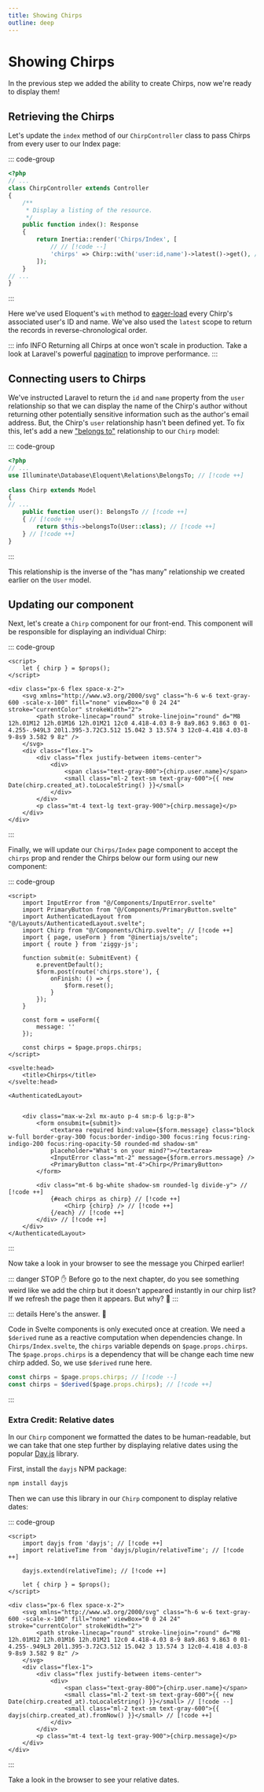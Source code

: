 ```yaml
---
title: Showing Chirps
outline: deep
---
```


# Showing Chirps

In the previous step we added the ability to create Chirps, now we're ready to display them!

## Retrieving the Chirps

Let's update the `index` method of our `ChirpController` class to pass Chirps from every user to our Index page:

::: code-group
```php [app/Http/Controllers/ChirpController.php]
<?php
// ...
class ChirpController extends Controller
{
    /**
     * Display a listing of the resource.
     */
    public function index(): Response
    {
        return Inertia::render('Chirps/Index', [
            // // [!code --]
            'chirps' => Chirp::with('user:id,name')->latest()->get(), // [!code ++]
        ]);
    }
// ...
}
```
:::

Here we've used Eloquent's `with` method to [eager-load](https://laravel.com/docs/eloquent-relationships#eager-loading) every Chirp's associated user's ID and name. We've also used the `latest` scope to return the records in reverse-chronological order.

::: info INFO
Returning all Chirps at once won't scale in production. Take a look at Laravel's powerful [pagination](https://laravel.com/docs/pagination) to improve performance.
:::

## Connecting users to Chirps

We've instructed Laravel to return the `id` and `name` property from the `user` relationship so that we can display the name of the Chirp's author without returning other potentially sensitive information such as the author's email address. But, the Chirp's `user` relationship hasn't been defined yet. To fix this, let's add a new ["belongs to"](https://laravel.com/docs/eloquent-relationships#one-to-many-inverse) relationship to our `Chirp` model:

::: code-group
```php [app/Models/Chirp.php]
<?php
// ...
use Illuminate\Database\Eloquent\Relations\BelongsTo; // [!code ++]
 
class Chirp extends Model
{
// ...
    public function user(): BelongsTo // [!code ++]
    { // [!code ++]
        return $this->belongsTo(User::class); // [!code ++]
    } // [!code ++]
}
```
:::

This relationship is the inverse of the "has many" relationship we created earlier on the `User` model.

## Updating our component

Next, let's create a `Chirp` component for our front-end. This component will be responsible for displaying an individual Chirp:

::: code-group
```svelte [resources/js/Components/Chirp.svelte]
<script>
    let { chirp } = $props();
</script>

<div class="px-6 flex space-x-2">
    <svg xmlns="http://www.w3.org/2000/svg" class="h-6 w-6 text-gray-600 -scale-x-100" fill="none" viewBox="0 0 24 24" stroke="currentColor" strokeWidth="2">
        <path stroke-linecap="round" stroke-linejoin="round" d="M8 12h.01M12 12h.01M16 12h.01M21 12c0 4.418-4.03 8-9 8a9.863 9.863 0 01-4.255-.949L3 20l1.395-3.72C3.512 15.042 3 13.574 3 12c0-4.418 4.03-8 9-8s9 3.582 9 8z" />
    </svg>
    <div class="flex-1">
        <div class="flex justify-between items-center">
            <div>
                <span class="text-gray-800">{chirp.user.name}</span>
                <small class="ml-2 text-sm text-gray-600">{{ new Date(chirp.created_at).toLocaleString() }}</small>
            </div>
        </div>
        <p class="mt-4 text-lg text-gray-900">{chirp.message}</p>
    </div>
</div>
```
:::

Finally, we will update our `Chirps/Index` page component to accept the `chirps` prop and render the Chirps below our form using our new component:

::: code-group
```svelte [resources/js/Pages/Chirps/Index.svelte]
<script>
    import InputError from "@/Components/InputError.svelte"
    import PrimaryButton from "@/Components/PrimaryButton.svelte"
    import AuthenticatedLayout from "@/Layouts/AuthenticatedLayout.svelte";
    import Chirp from "@/Components/Chirp.svelte"; // [!code ++]
    import { page, useForm } from "@inertiajs/svelte";
    import { route } from 'ziggy-js';
    
    function submit(e: SubmitEvent) {
        e.preventDefault();
        $form.post(route('chirps.store'), {
            onFinish: () => {
                $form.reset();
            }
        });
    }

    const form = useForm({
        message: ''
    });

    const chirps = $page.props.chirps;
</script>

<svelte:head>
    <title>Chirps</title>
</svelte:head>

<AuthenticatedLayout>


    <div class="max-w-2xl mx-auto p-4 sm:p-6 lg:p-8">
        <form onsubmit={submit}>
            <textarea required bind:value={$form.message} class="block w-full border-gray-300 focus:border-indigo-300 focus:ring focus:ring-indigo-200 focus:ring-opacity-50 rounded-md shadow-sm"
            placeholder="What's on your mind?"></textarea>
            <InputError class="mt-2" message={$form.errors.message} />
            <PrimaryButton class="mt-4">Chirp</PrimaryButton>
        </form>

        <div class="mt-6 bg-white shadow-sm rounded-lg divide-y"> // [!code ++]
            {#each chirps as chirp} // [!code ++]
                <Chirp {chirp} /> // [!code ++]
            {/each} // [!code ++]
        </div> // [!code ++]
    </div>
</AuthenticatedLayout>
```
:::

Now take a look in your browser to see the message you Chirped earlier!

::: danger STOP ✋
Before go to the next chapter, do you see something weird like we add the chirp but it doesn't appeared instantly in our chirp list? If we refresh the page then it appears. But why? 🧐
:::

::: details Here's the answer. 👀


Code in Svelte components is only executed once at creation. We need a `$derived` rune as a reactive computation when dependencies change. In `Chirps/Index.svelte`, the `chirps` variable depends on `$page.props.chirps`. The `$page.props.chirps` is a dependency that will be change each time new chirp added. So, we use `$derived` rune here.

```js
const chirps = $page.props.chirps; // [!code --]
const chirps = $derived($page.props.chirps); // [!code ++]
```
:::

### Extra Credit: Relative dates

In our `Chirp` component we formatted the dates to be human-readable, but we can take that one step further by displaying relative dates using the popular [Day.js](https://day.js.org/) library.

First, install the `dayjs` NPM package:

```bash
npm install dayjs
```

Then we can use this library in our `Chirp` component to display relative dates:

::: code-group
```svelte [resources/js/Components/Chirp.svelte]
<script>
    import dayjs from 'dayjs'; // [!code ++]
    import relativeTime from 'dayjs/plugin/relativeTime'; // [!code ++]

    dayjs.extend(relativeTime); // [!code ++]

    let { chirp } = $props();
</script>

<div class="px-6 flex space-x-2">
    <svg xmlns="http://www.w3.org/2000/svg" class="h-6 w-6 text-gray-600 -scale-x-100" fill="none" viewBox="0 0 24 24" stroke="currentColor" strokeWidth="2">
        <path stroke-linecap="round" stroke-linejoin="round" d="M8 12h.01M12 12h.01M16 12h.01M21 12c0 4.418-4.03 8-9 8a9.863 9.863 0 01-4.255-.949L3 20l1.395-3.72C3.512 15.042 3 13.574 3 12c0-4.418 4.03-8 9-8s9 3.582 9 8z" />
    </svg>
    <div class="flex-1">
        <div class="flex justify-between items-center">
            <div>
                <span class="text-gray-800">{chirp.user.name}</span>
                <small class="ml-2 text-sm text-gray-600">{{ new Date(chirp.created_at).toLocaleString() }}</small> // [!code --]
                <small class="ml-2 text-sm text-gray-600">{{ dayjs(chirp.created_at).fromNow() }}</small> // [!code ++]
            </div>
        </div>
        <p class="mt-4 text-lg text-gray-900">{chirp.message}</p>
    </div>
</div>
```
:::

Take a look in the browser to see your relative dates.